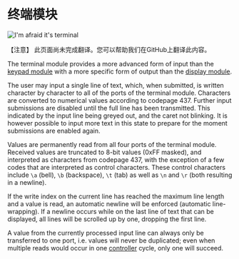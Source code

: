 # 终端模块

![I'm afraid it's terminal](item:tis3d:module_terminal)

【注意】
此页面尚未完成翻译。您可以帮助我们在GitHub上翻译此内容。

The terminal module provides a more advanced form of input than the [keypad module](module_keypad.md) with a more specific form of output than the [display module](module_display.md).

The user may input a single line of text, which, when submitted, is written character by character to all of the ports of the terminal module. Characters are converted to numerical values according to codepage 437. Further input submissions are disabled until the full line has been transmitted. This indicated by the input line being greyed out, and the caret not blinking. It is however possible to input more text in this state to prepare for the moment submissions are enabled again.

Values are permanently read from all four ports of the terminal module. Received values are truncated to 8-bit values (0xFF masked), and interpreted as characters from codepage 437, with the exception of a few codes that are interpreted as control characters. These control characters include `\a` (bell), `\b` (backspace), `\t` (tab) as well as `\n` and `\r` (both resulting in a newline).

If the write index on the current line has reached the maximum line length and a value is read, an automatic newline will be enforced (automatic line-wrapping). If a newline occurs while on the last line of text that can be displayed, all lines will be scrolled up by one, dropping the first line.

A value from the currently processed input line can always only be transferred to one port, i.e. values will never be duplicated; even when multiple reads would occur in one [controller](../block/controller.md) cycle, only one will succeed.

